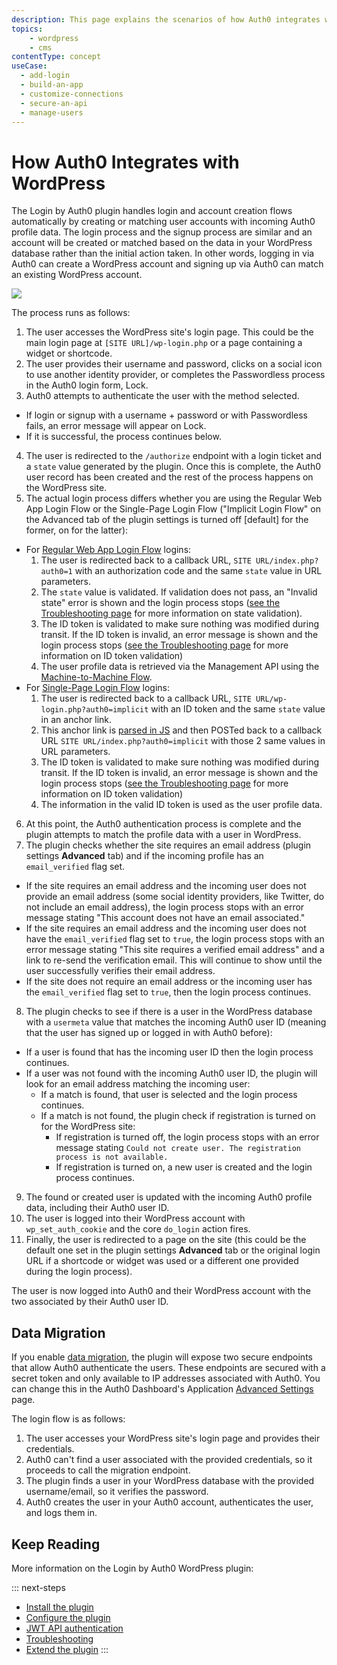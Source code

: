 ```yaml
---
description: This page explains the scenarios of how Auth0 integrates with WordPress.
topics:
    - wordpress
    - cms
contentType: concept
useCase:
  - add-login
  - build-an-app
  - customize-connections
  - secure-an-api
  - manage-users  
---
```


# How Auth0 Integrates with WordPress

The Login by Auth0 plugin handles login and account creation flows automatically by creating or matching user accounts with incoming Auth0 profile data. The login process and the signup process are similar and an account will be created or matched based on the data in your WordPress database rather than the initial action taken. In other words, logging in via Auth0 can create a WordPress account and signing up via Auth0 can match an existing WordPress account. 

![](/media/articles/cms/wordpress/plugin-auth-page.png)

The process runs as follows:

1. The user accesses the WordPress site's login page. This could be the main login page at `[SITE URL]/wp-login.php` or a page containing a widget or shortcode. 
2. The user provides their username and password, clicks on a social icon to use another identity provider, or completes the Passwordless process in the Auth0 login form, Lock. 
3. Auth0 attempts to authenticate the user with the method selected. 
  - If login or signup with a username + password or with Passwordless fails, an error message will appear on Lock. 
  - If it is successful, the process continues below. 
4. The user is redirected to the `/authorize` endpoint with a login ticket and a `state` value generated by the plugin. Once this is complete, the Auth0 user record has been created and the rest of the process happens on the WordPress site. 
5. The actual login process differs whether you are using the Regular Web App Login Flow or the Single-Page Login Flow ("Implicit Login Flow" on the Advanced tab of the plugin settings is turned off [default] for the former, on for the latter):
  - For [Regular Web App Login Flow](/flows/guides/regular-web-app-login-flow/add-login-using-regular-web-app-login-flow) logins:
    1. The user is redirected back to a callback URL, `SITE URL/index.php?auth0=1` with an authorization code and the same `state` value in URL parameters. 
    2. The `state` value is validated. If validation does not pass, an "Invalid state" error is shown and the login process stops ([see the Troubleshooting page](/cms/wordpress/troubleshoot) for more information on state validation).
    3. The ID token is validated to make sure nothing was modified during transit. If the ID token is invalid, an error message is shown and the login process stops ([see the Troubleshooting page](/cms/wordpress/troubleshoot) for more information on ID token validation)
    4. The user profile data is retrieved via the Management API using the [Machine-to-Machine Flow](/flows/concepts/m2m-flow).
  - For [Single-Page Login Flow](/flows/guides/single-page-login-flow/add-login-using-single-page-login-flow) logins:
    1. The user is redirected back to a callback URL, `SITE URL/wp-login.php?auth0=implicit` with an ID token and the same `state` value in an anchor link.
    2. This anchor link is [parsed in JS](https://github.com/auth0/wp-auth0/blob/master/assets/js/implicit-login.js) and then POSTed back to a callback URL `SITE URL/index.php?auth0=implicit` with those 2 same values in URL parameters.
    3. The ID token is validated to make sure nothing was modified during transit. If the ID token is invalid, an error message is shown and the login process stops ([see the Troubleshooting page](/cms/wordpress/troubleshoot) for more information on ID token validation)
    4. The information in the valid ID token is used as the user profile data. 
6. At this point, the Auth0 authentication process is complete and the plugin attempts to match the profile data with a user in WordPress.
7. The plugin checks whether the site requires an email address (plugin settings **Advanced** tab) and if the incoming profile has an `email_verified` flag set.
  - If the site requires an email address and the incoming user does not provide an email address (some social identity providers, like Twitter, do not include an email address), the login process stops with an error message stating "This account does not have an email associated." 
  - If the site requires an email address and the incoming user does not have the `email_verified` flag set to `true`, the login process stops with an error message stating "This site requires a verified email address" and a link to re-send the verification email. This will continue to show until the user successfully verifies their email address. 
  - If the site does not require an email address or the incoming user has the `email_verified` flag set to `true`, then the login process continues. 
8. The plugin checks to see if there is a user in the WordPress database with a `usermeta` value that matches the incoming Auth0 user ID (meaning that the user has signed up or logged in with Auth0 before):
  - If a user is found that has the incoming user ID then the login process continues.
  - If a user was not found with the incoming Auth0 user ID, the plugin will look for an email address matching the incoming user:
    - If a match is found, that user is selected and the login process continues.
    - If a match is not found, the plugin check if registration is turned on for the WordPress site:
      - If registration is turned off, the login process stops with an error message stating `Could not create user. The registration process is not available.`
      - If registration is turned on, a new user is created and the login process continues.
9. The found or created user is updated with the incoming Auth0 profile data, including their Auth0 user ID. 
10. The user is logged into their WordPress account with `wp_set_auth_cookie` and the core `do_login` action fires. 
11. Finally, the user is redirected to a page on the site (this could be the default one set in the plugin settings **Advanced** tab or the original login URL if a shortcode or widget was used or a different one provided during the login process).

The user is now logged into Auth0 and their WordPress account with the two associated by their Auth0 user ID. 

## Data Migration

If you enable [data migration](/connections/database/migrating), the plugin will expose two secure endpoints that allow Auth0 authenticate the users. These endpoints are secured with a secret token and only available to IP addresses associated with Auth0. You can change this in the Auth0 Dashboard's Application [Advanced Settings](${manage_url}/#/applications) page.

The login flow is as follows:

1. The user accesses your WordPress site's login page and provides their credentials.
2. Auth0 can't find a user associated with the provided credentials, so it proceeds to call the migration endpoint.
3. The plugin finds a user in your WordPress database with the provided username/email, so it verifies the password.
4. Auth0 creates the user in your Auth0 account, authenticates the user, and logs them in.

## Keep Reading

More information on the Login by Auth0 WordPress plugin:

::: next-steps
* [Install the plugin](/cms/wordpress/installation)
* [Configure the plugin](/cms/wordpress/configuration)
* [JWT API authentication](/cms/wordpress/jwt-authentication)
* [Troubleshooting](/cms/wordpress/troubleshoot)
* [Extend the plugin](/cms/wordpress/extending)
:::
